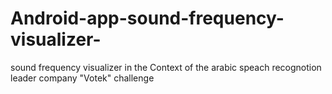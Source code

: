 # Android-app-sound-frequency-visualizer-
sound frequency visualizer in the Context of the arabic speach recognotion leader company "Votek" challenge

